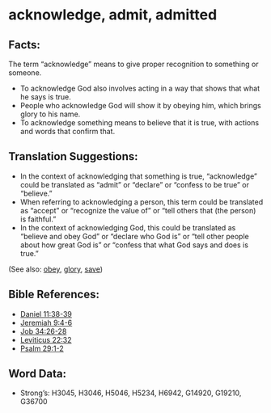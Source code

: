 # acknowledge, admit, admitted

## Facts:

The term “acknowledge” means to give proper recognition to something or someone.

* To acknowledge God also involves acting in a way that shows that what he says is true.
* People who acknowledge God will show it by obeying him, which brings glory to his name.
* To acknowledge something means to believe that it is true, with actions and words that confirm that.

## Translation Suggestions:

* In the context of acknowledging that something is true, “acknowledge” could be translated as “admit” or “declare” or “confess to be true” or “believe.”
* When referring to acknowledging a person, this term could be translated as “accept” or “recognize the value of” or “tell others that (the person) is faithful.”
* In the context of acknowledging God, this could be translated as “believe and obey God” or “declare who God is” or “tell other people about how great God is” or “confess that what God says and does is true.”

(See also: [obey](../other/obey.md), [glory](../kt/glory.md), [save](../kt/save.md))

## Bible References:

* [Daniel 11:38-39](rc://en/tn/help/dan/11/38)
* [Jeremiah 9:4-6](rc://en/tn/help/jer/09/04)
* [Job 34:26-28](rc://en/tn/help/job/34/26)
* [Leviticus 22:32](rc://en/tn/help/lev/22/32)
* [Psalm 29:1-2](rc://en/tn/help/psa/029/001)

## Word Data:

* Strong’s: H3045, H3046, H5046, H5234, H6942, G14920, G19210, G36700
